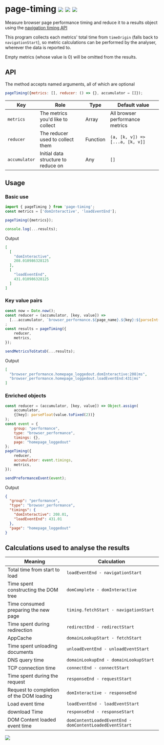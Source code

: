 # page-timing [![](https://img.shields.io/npm/v/page-timing.svg)](https://www.npmjs.com/package/page-timing) [![](https://img.shields.io/badge/source--000000.svg?logo=github&style=social)](https://github.com/fiverr/page-timing) [![](https://circleci.com/gh/fiverr/page-timing.svg?style=svg)](https://circleci.com/gh/fiverr/page-timing)

Measure browser page performance timing and reduce it to a results object using the [navigation timing API](https://www.w3.org/TR/navigation-timing/)

This program collects each metrics' total time from `timeOrigin` (falls back to `navigationStart`), so metric calculations can be performed by the analyser, wherever the data is reported to.

Empty metrics (whose value is 0) will be omitted from the results.

## API
The method accepts named arguments, all of which are optional

```js
pageTiming({metrics: [], reducer: () => {}, accumulator = []});
```

| Key | Role | Type | Default value
| - | - | - | -
| `metrics` | The metrics you'd like to collect | Array | All browser performance metrics
| `reducer` | The reducer used to collect them | Function | `(a, [k, v]) => [...a, [k, v]]`
| `accumulator` | Initial data structure to reduce on | Any | `[]`

## Usage

### Basic use
```js
import { pageTiming } from 'page-timing';
const metrics = ['domInteractive', 'loadEventEnd'];

pageTiming({metrics});

console.log(...results);
```
Output
```json
[
  [
    "domInteractive",
    208.010986328125
  ],
  [
    "loadEventEnd",
    431.010986328125
  ]
]
```

### Key value pairs
```js
const now = Date.now();
const reducer = (accumulator, [key, value]) =>
  [...accumulator, `browser_performance.${page_name}.${key}:${parseInt(value)}|ms`]
;
const results = pageTiming({
    reducer,
    metrics,
});

sendMetricsToStatsD(...results);
```
Output
```json
[
  "browser_performance.homepage_loggedout.domInteractive:208|ms",
  "browser_performance.homepage_loggedout.loadEventEnd:431|ms"
]
```

### Enriched objects
```js
const reducer = (accumulator, [key, value]) => Object.assign(
    accumulator,
    {[key]: parseFloat(value.toFixed(2))}
);
const event = {
    group: "performance",
    type: "browser_performance",
    timings: {},
    page: "homepage_loggedout"
};
pageTiming({
    reducer,
    accumulator: event.timings,
    metrics,
});

sendPreformanceEvent(event);
```
Output
```json
{
  "group": "performance",
  "type": "browser_performance",
  "timings": {
    "domInteractive": 208.01,
    "loadEventEnd": 431.01
  },
  "page": "homepage_loggedout"
}
```
## Calculations used to analyse the results

| Meaning | Calculation
| - | -
| Total time from start to load | `loadEventEnd - navigationStart`
| Time spent constructing the DOM tree | `domComplete - domInteractive`
| Time consumed preparing the new page | `timing.fetchStart - navigationStart`
| Time spent during redirection | `redirectEnd - redirectStart`
| AppCache | `domainLookupStart - fetchStart`
| Time spent unloading documents | `unloadEventEnd - unloadEventStart`
| DNS query time | `domainLookupEnd - domainLookupStart`
| TCP connection time | `connectEnd - connectStart`
| Time spent during the request | `responseEnd - requestStart`
| Request to completion of the DOM loading | `domInteractive - responseEnd`
| Load event time | `loadEventEnd - loadEventStart`
| download Time | `responseEnd - responseStart`
| DOM Content loaded event time | `domContentLoadedEventEnd - domContentLoadedEventStart`

![](https://www.w3.org/TR/navigation-timing/timing-overview.png)

